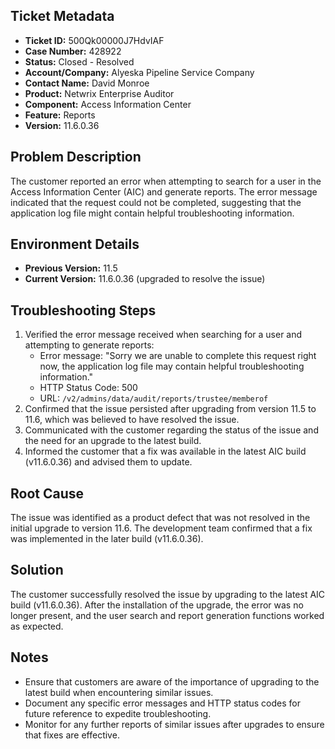 ## Ticket Metadata
- **Ticket ID:** 500Qk00000J7HdvIAF
- **Case Number:** 428922
- **Status:** Closed - Resolved
- **Account/Company:** Alyeska Pipeline Service Company
- **Contact Name:** David Monroe
- **Product:** Netwrix Enterprise Auditor
- **Component:** Access Information Center
- **Feature:** Reports
- **Version:** 11.6.0.36

## Problem Description
The customer reported an error when attempting to search for a user in the Access Information Center (AIC) and generate reports. The error message indicated that the request could not be completed, suggesting that the application log file might contain helpful troubleshooting information.

## Environment Details
- **Previous Version:** 11.5
- **Current Version:** 11.6.0.36 (upgraded to resolve the issue)

## Troubleshooting Steps
1. Verified the error message received when searching for a user and attempting to generate reports:
   - Error message: "Sorry we are unable to complete this request right now, the application log file may contain helpful troubleshooting information."
   - HTTP Status Code: 500
   - URL: `/v2/admins/data/audit/reports/trustee/memberof`
2. Confirmed that the issue persisted after upgrading from version 11.5 to 11.6, which was believed to have resolved the issue.
3. Communicated with the customer regarding the status of the issue and the need for an upgrade to the latest build.
4. Informed the customer that a fix was available in the latest AIC build (v11.6.0.36) and advised them to update.

## Root Cause
The issue was identified as a product defect that was not resolved in the initial upgrade to version 11.6. The development team confirmed that a fix was implemented in the later build (v11.6.0.36).

## Solution
The customer successfully resolved the issue by upgrading to the latest AIC build (v11.6.0.36). After the installation of the upgrade, the error was no longer present, and the user search and report generation functions worked as expected.

## Notes
- Ensure that customers are aware of the importance of upgrading to the latest build when encountering similar issues.
- Document any specific error messages and HTTP status codes for future reference to expedite troubleshooting.
- Monitor for any further reports of similar issues after upgrades to ensure that fixes are effective.